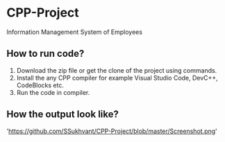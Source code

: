 # CPP-Project
Information Management System of Employees

## How to run code?
1. Download the zip file or get the clone of the project using commands.
2. Install the any CPP compiler for example Visual Studio Code, DevC++, CodeBlocks etc.
3. Run the code in compiler. 

## How the output look like?

'https://github.com/SSukhvant/CPP-Project/blob/master/Screenshot.png'
